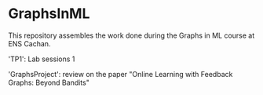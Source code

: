 # GraphsInML

This repository assembles the work done during the Graphs in ML course at ENS Cachan.

'TP1': Lab sessions 1

'GraphsProject': review on the paper "Online Learning with Feedback Graphs: Beyond Bandits"
